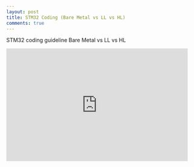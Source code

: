 ```yaml
---
layout: post
title: STM32 Coding (Bare Metal vs LL vs HL)
comments: true
---
```

STM32 coding guideline
Bare Metal vs LL vs HL
<iframe src="https://docs.google.com/presentation/d/e/2PACX-1vT3jyj5fVSN7YVbz4PzIhay4ugXgmFiYnsKHlIEYsEG5BG1vj75xGxdYqxDCLsyeLOAIwPKMmbKkkoY/embed?start=false&loop=false&delayms=3000" frameborder="0" width="480" height="299" allowfullscreen="true" mozallowfullscreen="true" webkitallowfullscreen="true"></iframe>
